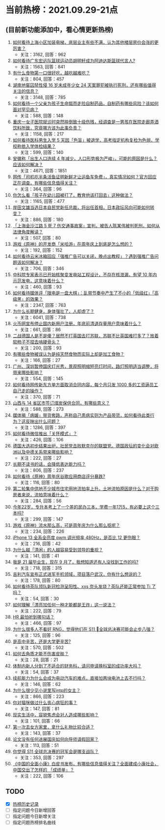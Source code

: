# 当前热榜：2021.09.29-21点
## (目前新功能添加中，看心情更新热榜)
1. [如何看待上海小区加装电梯，底层业主有些不满，认为其他楼层房价会涨的更厉害？](https://www.zhihu.com/question/489243712)
    * 关注：3162, 回答：962
2. [如何看待广东宏远队篮球运动员胡明轩成为阿迪达斯篮球代言人?](https://www.zhihu.com/question/489300348)
    * 关注：1563, 回答：841
3. [有什么食物第一口很好吃，越吃越难吃？](https://www.zhihu.com/question/487748721)
    * 关注：804, 回答：457
4. [湖南地窖囚禁性侵 16 岁未成年少女 24 天案罪犯被执行死刑，还有哪些值得关注的信息？](https://www.zhihu.com/question/489691297)
    * 关注：3148, 回答：785
5. [如何看待一个父亲为孩子生命铤而走险自制药品，自制药有哪些风险？该如何面对罕见病？](https://www.zhihu.com/question/489642937)
    * 关注：588, 回答：148
6. [重庆一女子医院就诊时突然摔倒致十级伤残，经调查是一男孩在医院走廊弄洒饮料所致，究竟哪方该为此事负责？](https://www.zhihu.com/question/489435098)
    * 关注：1158, 回答：217
7. [如何看待医科男生入学 5 天因「色盲」被退学，高考指定机构复检为色弱，学校称依入学体检结果？](https://www.zhihu.com/question/488842757)
    * 关注：599, 回答：140
8. [安徽称「出生人口连续 4 年减少，人口形势极为严峻」，可能的原因是什么？应该如何解决？](https://www.zhihu.com/question/489610689)
    * 关注：4671, 回答：1851
9. [网传「司机吃半条活鱼证明新鲜才让运鱼车免费」，真实情况如何？官方回应正在调查，有哪些信息值得关注？](https://www.zhihu.com/question/489455437)
    * 关注：364, 回答：96
10. [你怎么看「孩子在幼儿园被打了，教育他该打回去」这种做法？](https://www.zhihu.com/question/487884725)
    * 关注：1165, 回答：477
11. [岸田文雄当选日本自民党新任总裁，将出任首相，日本政坛风向可能如何转变？](https://www.zhihu.com/question/489740355)
    * 关注：886, 回答：180
12. [「上海金沙江路 5 死 7 伤交通事故案」宣判，被告人陈某伟被判死刑，如何从法律角度解读？](https://www.zhihu.com/question/489723360)
    * 关注：507, 回答：80
13. [游戏《原神》的开发商「米哈游」在周年庆上到底是怎么想的？](https://www.zhihu.com/question/489709211)
    * 关注：192, 回答：152
14. [如何看待云米冰箱回应「强推广告可以关闭，晚点出教程」？遇到强推广告问题该如何解决？](https://www.zhihu.com/question/489541531)
    * 关注：706, 回答：346
15. [中科院专家表示已开始核聚变发电站工程设计，不存在核泄漏，有望 10 年内示范发电，这意味着什么？](https://www.zhihu.com/question/489376498)
    * 关注：460, 回答：93
16. [如何看待媒体评「限电是一盘大棋」：乱带节奏中产生了不小的「低级红」「高级黑」的效果？](https://www.zhihu.com/question/489663087)
    * 关注：2347, 回答：763
17. [为什么长期健身，身体强壮了，人却虚了？](https://www.zhihu.com/question/466730886)
    * 关注：6041, 回答：738
18. [火币网宣布停止国内新用户注册，年底前清退存量用户意味着什么？](https://www.zhihu.com/question/489251513)
    * 关注：661, 回答：86
19. [二战德国人是不是傻？居然不打英国去打苏联，苏联不比英国难打多了？放着软柿子不捏去啃硬骨头？](https://www.zhihu.com/question/489689485)
    * 关注：200, 回答：93
20. [有哪些食物被误认为是纯天然食物而实际上却是加工食物？](https://www.zhihu.com/question/471749491)
    * 关注：166, 回答：27
21. [广州、深圳暂停国庆灯光秀，景观照明缩短亮灯时间，路灯照明适当调整，将带来哪些影响？](https://www.zhihu.com/question/489694383)
    * 关注：554, 回答：145
22. [如何看待网传新东方单方面取消合同内容，每个月只发 1000 多的工资逼员工自己走的操作？](https://www.zhihu.com/question/489249642)
    * 关注：370, 回答：71
23. [山西与 14 省区市签订煤炭保供合同，有哪些意义？](https://www.zhihu.com/question/489741836)
    * 关注：588, 回答：273
24. [媒体揭「病媛」带货套路，声称自己患病实则为产品带货，如何看待此类行为？这反映出什么问题？](https://www.zhihu.com/question/489598243)
    * 关注：1286, 回答：397
25. [如何看待微信推出「关怀模式」？](https://www.zhihu.com/question/489230609)
    * 关注：426, 回答：106
26. [德国大选初步结果出炉，社民党击败默克尔的联盟党。德国政坛的变化会对欧洲以及中德关系带来哪些影响？](https://www.zhihu.com/question/489351985)
    * 关注：222, 回答：27
27. [长期不读书的话，会降低表达能力吗？](https://www.zhihu.com/question/489136200)
    * 关注：806, 回答：237
28. [如何看待《原神》周年庆谷歌应用商店评分暴跌?](https://www.zhihu.com/question/489662332)
    * 关注：116, 回答：80
29. [第二轮集中供地不少城市住宅用地流拍率上升。土地流拍原因是什么？对于购房者来说，流拍意味着什么？](https://www.zhihu.com/question/489083228)
    * 关注：284, 回答：56
30. [今年22岁，专升本考上了一个差的民办三本，学费一年1万5，有必要上这个三本吗?](https://www.zhihu.com/question/409269773)
    * 关注：299, 回答：147
31. [游戏《原神》流水那么高，可是周年庆为什么那么抠呢？](https://www.zhihu.com/question/489470145)
    * 关注：234, 回答：226
32. [iPhone 13 全系全亮度 pwm 调光频率 480Hz，是否比 12 更伤眼？](https://www.zhihu.com/question/488721648)
    * 关注：216, 回答：42
33. [为什么越「清闲」的人越容易受到领导的重视？](https://www.zhihu.com/question/488216121)
    * 关注：141, 回答：41
34. [我是 21 届毕业生，现在 9 月了，我想知道还有人没找到工作的吗?](https://www.zhihu.com/question/484229035)
    * 关注：718, 回答：315
35. [吉利汽车宣布正式进军手机领域，项目落户武汉，你有什么想说的？](https://www.zhihu.com/question/489497167)
    * 关注：178, 回答：80
36. [如何看待茶队领队新冠检测呈阳性、xxs 奈头发烧？茶队还能正常参加 Ti 了吗？](https://www.zhihu.com/question/489650305)
    * 关注：54, 回答：30
37. [如何理解「漂亮加任何一种才能都是王炸」这一说法？](https://www.zhihu.com/question/471149659)
    * 关注：222, 回答：79
38. [HR 最怕听到哪句话？](https://www.zhihu.com/question/477188555)
    * 关注：466, 回答：97
39. [为什么很多人不看好 RNG，觉得他们在 S11 全球总决赛可能会止步八强？](https://www.zhihu.com/question/488258783)
    * 关注：125, 回答：96
40. [是高中辛苦，还是大学更辛苦?](https://www.zhihu.com/question/484781778)
    * 关注：570, 回答：502
41. [如何去角质才能不伤害皮肤？](https://www.zhihu.com/question/488768923)
    * 关注：28, 回答：21
42. [体制内新人分到了不适合的财务科，请问申请换科室的成功率大吗？](https://www.zhihu.com/question/488127514)
    * 关注：54, 回答：37
43. [续航能力为什么会成为电动汽车的难点，直接加两块电池上去不行吗？](https://www.zhihu.com/question/66691199)
    * 关注：146, 回答：62
44. [为什么很少见小说里写intp的女主？](https://www.zhihu.com/question/397028646)
    * 关注：866, 回答：223
45. [你对猫咪做过什么丧心病狂的事？](https://www.zhihu.com/question/403374216)
    * 关注：147, 回答：81
46. [现实生活中，容貌焦虑会对人造成哪些影响？](https://www.zhihu.com/question/461099593)
    * 关注：101, 回答：66
47. [第一次去女方家里，拿什么礼物比较合适？](https://www.zhihu.com/question/31558523)
    * 关注：143, 回答：37
48. [论文没有任何进展国庆如何向导师请假回家？](https://www.zhihu.com/question/489042232)
    * 关注：113, 回答：51
49. [你觉得 S11 全球总决赛的冠军会是哪支战队？](https://www.zhihu.com/question/484796372)
    * 关注：353, 回答：297
50. [《中国的全面小康》白皮书发布，有哪些信息值得关注？全面建成小康社会，中国交出了怎样的 「成绩单」？](https://www.zhihu.com/question/489460062)
    * 关注：222, 回答：106
## TODO
* [x] [热榜历史记录](hot_history/AllHot.md)
* [ ] 指定问题今日新增回答
* [ ] 指定问题今日新增关注
* [ ] 指定问题热榜排名曲线

